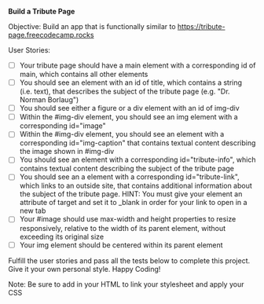 **Build a Tribute Page**

Objective: Build an app that is functionally similar to
https://tribute-page.freecodecamp.rocks

User Stories:

- [ ] Your tribute page should have a main element with a corresponding id of main,
	 which contains all other elements
- [ ] You should see an element with an id of title, which contains a string (i.e.
 text), that describes the subject of the tribute page (e.g. "Dr. Norman
 Borlaug")
- [ ] You should see either a figure or a div element with an id of img-div
- [ ] Within the #img-div element, you should see an img element with a
  corresponding id="image"
- [ ] Within the #img-div element, you should see an element with a corresponding
 id="img-caption" that contains textual content describing the image shown in
 \#img-div
- [ ] You should see an element with a corresponding id="tribute-info", which
 contains textual content describing the subject of the tribute page
- [ ] You should see an a element with a corresponding id="tribute-link", which links
 to an outside site, that contains additional information about the subject of
 the tribute page. HINT: You must give your element an attribute of target and
 set it to \_blank in order for your link to open in a new tab
- [ ] Your #image should use max-width and height properties to resize responsively,
	 relative to the width of its parent element, without exceeding its original
	 size
- [ ] Your img element should be centered within its parent element

Fulfill the user stories and pass all the tests below to complete this project.
Give it your own personal style. Happy Coding!

Note: Be sure to add <link rel="stylesheet" href="styles.css"> in your HTML to
link your stylesheet and apply your CSS
